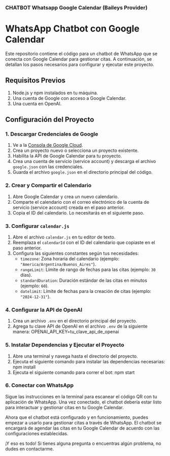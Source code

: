 ### CHATBOT Whatsapp Google Calendar (Baileys Provider)

# WhatsApp Chatbot con Google Calendar

Este repositorio contiene el código para un chatbot de WhatsApp que se conecta con Google Calendar para gestionar citas. A continuación, se detallan los pasos necesarios para configurar y ejecutar este proyecto.

## Requisitos Previos

1. Node.js y npm instalados en tu máquina.
2. Una cuenta de Google con acceso a Google Calendar.
3. Una cuenta en OpenAI.

## Configuración del Proyecto

### 1. Descargar Credenciales de Google

1. Ve a la [Consola de Google Cloud](https://console.cloud.google.com/).
2. Crea un proyecto nuevo o selecciona un proyecto existente.
3. Habilita la API de Google Calendar para tu proyecto.
4. Crea una cuenta de servicio (service account) y descarga el archivo `google.json` con las credenciales.
5. Guarda el archivo `google.json` en el directorio principal del código.

### 2. Crear y Compartir el Calendario

1. Abre Google Calendar y crea un nuevo calendario.
2. Comparte el calendario con el correo electrónico de la cuenta de servicio (service account) creada en el paso anterior.
3. Copia el ID del calendario. Lo necesitarás en el siguiente paso.

### 3. Configurar `calendar.js`

1. Abre el archivo `calendar.js` en tu editor de texto.
2. Reemplaza el `calendarId` con el ID del calendario que copiaste en el paso anterior.
3. Configura las siguientes constantes según tus necesidades:
   - `timezone`: Zona horaria del calendario (ejemplo: `"America/Argentina/Buenos_Aires"`).
   - `rangeLimit`: Límite de rango de fechas para las citas (ejemplo: `30` días).
   - `standardDuration`: Duración estándar de las citas en minutos (ejemplo: `60`).
   - `datelimit`: Límite de fechas para la creación de citas (ejemplo: `"2024-12-31"`).

### 4. Configurar la API de OpenAI

1. Crea un archivo `.env` en el directorio principal del proyecto.
2. Agrega tu clave API de OpenAI en el archivo `.env` de la siguiente manera:
OPENAI_API_KEY=tu_clave_api_de_openai


### 5. Instalar Dependencias y Ejecutar el Proyecto

1. Abre una terminal y navega hasta el directorio del proyecto.
2. Ejecuta el siguiente comando para instalar las dependencias necesarias: npm install
3. Ejecuta el siguiente comando para correr el bot: npm start

### 6. Conectar con WhatsApp
Sigue las instrucciones en la terminal para escanear el código QR con tu aplicación de WhatsApp.
Una vez conectado, el chatbot debería estar listo para interactuar y gestionar citas en tu Google Calendar.

Ahora que el chatbot está configurado y en funcionamiento, puedes empezar a usarlo para gestionar citas a través de WhatsApp. El chatbot se encargará de agendar las citas en tu Google Calendar de acuerdo con las configuraciones establecidas.

¡Y eso es todo! Si tienes alguna pregunta o encuentras algún problema, no dudes en contactarme.